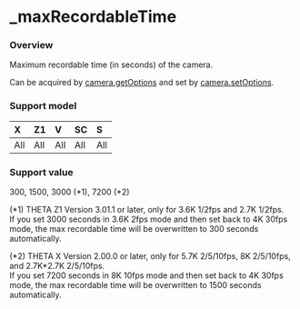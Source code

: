 # \_maxRecordableTime

### Overview

Maximum recordable time (in seconds) of the camera.

Can be acquired by [camera.getOptions](../commands/camera.get_options.md) and set by [camera.setOptions](../commands/camera.set_options.md).

### Support model

| X | Z1 | V | SC | S |
|:--|:--|:--|:--|:--|
| All | All | All | All | All |

### Support value

300, 1500, 3000 (\*1), 7200 (\*2)

(*1) THETA Z1 Version 3.01.1 or later, only for 3.6K 1/2fps and 2.7K 1/2fps.  
If you set 3000 seconds in 3.6K 2fps mode and then set back to 4K 30fps mode, the max recordable time will be overwritten to 300 seconds automatically.

(*2) THETA X Version 2.00.0 or later, only for 5.7K 2/5/10fps, 8K 2/5/10fps, and 2.7K\*2.7K 2/5/10fps.  
If you set 7200 seconds in 8K 10fps mode and then set back to 4K 30fps mode, the max recordable time will be overwritten to 1500 seconds automatically.
